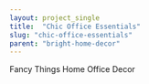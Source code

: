 ```yaml
---
layout: project_single
title:  "Chic Office Essentials"
slug: "chic-office-essentials"
parent: "bright-home-decor"
---
```

Fancy Things Home Office Decor